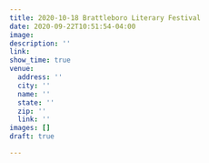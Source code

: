 ```yaml
---
title: 2020-10-18 Brattleboro Literary Festival
date: 2020-09-22T10:51:54-04:00
image: 
description: ''
link: 
show_time: true
venue:
  address: ''
  city: ''
  name: ''
  state: ''
  zip: ''
  link: ''
images: []
draft: true

---
```

